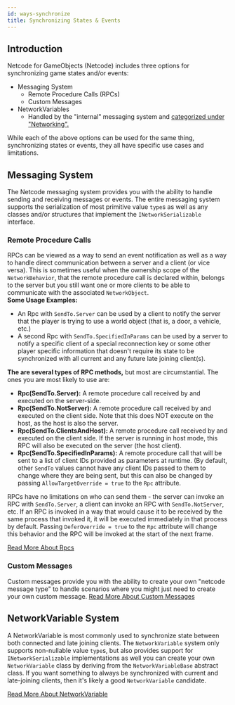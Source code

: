 ```yaml
---
id: ways-synchronize
title: Synchronizing States & Events
---
```


## Introduction
Netcode for GameObjects (Netcode) includes three options for synchronizing game states and/or events:
- Messaging System
    - Remote Procedure Calls (RPCs)
    - Custom Messages
- NetworkVariables
    - Handled by the "internal" messaging system and [categorized under "Networking".](../basics/networkvariable.md)

While each of the above options can be used for the same thing, synchronizing states or events, they all have specific use cases and limitations. 

## Messaging System
The Netcode messaging system provides you with the ability to handle sending and receiving messages or events.  The entire messaging system supports the serialization of most primitive value `type`s as well as any classes and/or structures that implement the `INetworkSerializable` interface.

### Remote Procedure Calls
RPCs can be viewed as a way to send an event notification as well as a way to handle direct communication between a server and a client (or vice versa).  This is sometimes useful when the ownership scope of the `NetworkBehavior`, that the remote procedure call is declared within, belongs to the server but you still want one or more clients to be able to communicate with the associated `NetworkObject`.  
**Some Usage Examples:**
- An Rpc with `SendTo.Server` can be used by a client to notify the server that the player is trying to use a world object (that is, a door, a vehicle, etc.)
- A second Rpc with `SendTo.SpecifiedInParams` can be used by a server to notify a specific client of a special reconnection key or some other player specific information that doesn't require its state to be synchronized with all current and any future late joining client(s).

**The are several types of RPC methods,** but most are circumstantial. The ones you are most likely to use are:

- **Rpc(SendTo.Server):** A remote procedure call received by and executed on the server-side.
- **Rpc(SendTo.NotServer):** A remote procedure call received by and executed on the client side. Note that this does NOT execute on the host, as the host is also the server.
- **Rpc(SendTo.ClientsAndHost):** A remote procedure call received by and executed on the client side. If the server is running in host mode, this RPC will also be executed on the server (the host client).
- **Rpc(SendTo.SpecifiedInParams):** A remote procedure call that will be sent to a list of client IDs provided as parameters at runtime. (By default, other `SendTo` values cannot have any client IDs passed to them to change where they are being sent, but this can also be changed by passing `AllowTargetOverride = true` to the `Rpc` attribute.

RPCs have no limitations on who can send them - the server can invoke an RPC with `SendTo.Server`, a client can invoke an RPC with `SendTo.NotServer`, etc. If an RPC is invoked in a way that would cause it to be received by the same process that invoked it, it will be executed immediately in that process by default. Passing `DeferOverride = true` to the `Rpc` attribute will change this behavior and the RPC will be invoked at the start of the next frame.

[Read More About Rpcs](../advanced-topics/message-system/rpc.md)

### Custom Messages
Custom messages provide you with the ability to create your own "netcode message type" to handle scenarios where you might just need to create your own custom message.
[Read More About Custom Messages](../advanced-topics/message-system/custom-messages.md)

## NetworkVariable System
A NetworkVariable is most commonly used to synchronize state between both connected and late joining clients. The `NetworkVariable` system only supports non-nullable value `type`s, but also provides support for `INetworkSerializable` implementations as well you can create your own `NetworkVariable` class by deriving from the `NetworkVariableBase` abstract class. If you want something to always be synchronized with current and late-joining clients, then it's likely a good `NetworkVariable` candidate.

[Read More About NetworkVariable](../basics/networkvariable.md)

